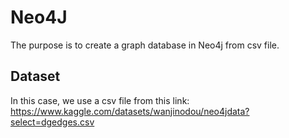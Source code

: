 # Neo4J
The purpose is to create a graph database in Neo4j from csv file.

## Dataset
In this case, we use a csv file from this link: https://www.kaggle.com/datasets/wanjinodou/neo4jdata?select=dgedges.csv


